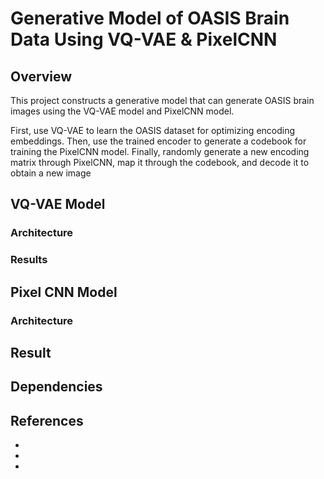# Generative Model of OASIS Brain Data Using VQ-VAE & PixelCNN
## Overview
This project constructs a generative model that can generate OASIS brain images using the VQ-VAE model and PixelCNN model.

First, use VQ-VAE to learn the OASIS dataset for optimizing encoding embeddings. 
Then, use the trained encoder to generate a codebook for training the PixelCNN model. 
Finally, randomly generate a new encoding matrix through PixelCNN, map it through the codebook, and decode it to obtain a new image
## VQ-VAE Model

### Architecture

### Results

## Pixel CNN Model
### Architecture

## Result

## Dependencies

## References
*
*
*
